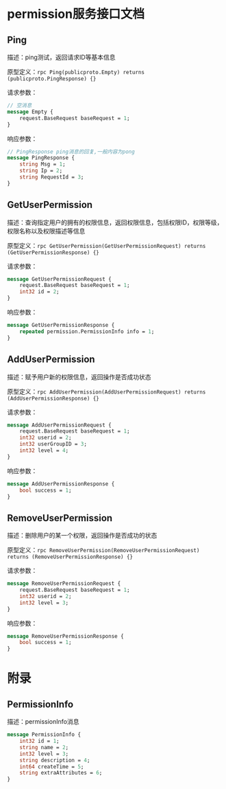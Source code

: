 # permission服务接口文档

## Ping

描述：ping测试，返回请求ID等基本信息

原型定义：`rpc Ping(publicproto.Empty) returns (publicproto.PingResponse) {}`

请求参数：

```protobuf
// 空消息
message Empty {
    request.BaseRequest baseRequest = 1;
}
```

响应参数：

```protobuf
// PingResponse ping消息的回复,一般内容为pong
message PingResponse {
    string Msg = 1;
    string Ip = 2;
    string RequestId = 3;
}
```

## GetUserPermission

描述：查询指定用户的拥有的权限信息，返回权限信息，包括权限ID，权限等级，权限名称以及权限描述等信息

原型定义：`rpc GetUserPermission(GetUserPermissionRequest) returns (GetUserPermissionResponse) {}`

请求参数：

```protobuf
message GetUserPermissionRequest {
    request.BaseRequest baseRequest = 1;
    int32 id = 2;
}
```

响应参数：

```protobuf
message GetUserPermissionResponse {
    repeated permission.PermissionInfo info = 1;
}
```

## AddUserPermission

描述：赋予用户新的权限信息，返回操作是否成功状态

原型定义：`rpc AddUserPermission(AddUserPermissionRequest) returns (AddUserPermissionResponse) {}`

请求参数：

```protobuf
message AddUserPermissionRequest {
    request.BaseRequest baseRequest = 1;
    int32 userid = 2;
    int32 userGroupID = 3;
    int32 level = 4;
}
```

响应参数：

```protobuf
message AddUserPermissionResponse {
    bool success = 1;
}
```

## RemoveUserPermission

描述：删除用户的某一个权限，返回操作是否成功的状态

原型定义：`rpc RemoveUserPermission(RemoveUserPermissionRequest) returns (RemoveUserPermissionResponse) {}`

请求参数：

```protobuf
message RemoveUserPermissionRequest {
    request.BaseRequest baseRequest = 1;
    int32 userid = 2;
    int32 level = 3;
}
```

响应参数：

```protobuf
message RemoveUserPermissionResponse {
    bool success = 1;
}
```

# 附录

## PermissionInfo

描述：permissionInfo消息

```protobuf
message PermissionInfo {
    int32 id = 1;
    string name = 2;
    int32 level = 3;
    string description = 4;
    int64 createTime = 5;
    string extraAttributes = 6;
}
```

